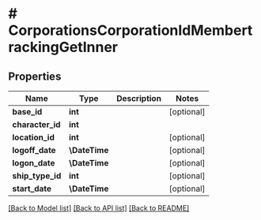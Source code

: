 # # CorporationsCorporationIdMembertrackingGetInner

## Properties

Name | Type | Description | Notes
------------ | ------------- | ------------- | -------------
**base_id** | **int** |  | [optional]
**character_id** | **int** |  |
**location_id** | **int** |  | [optional]
**logoff_date** | **\DateTime** |  | [optional]
**logon_date** | **\DateTime** |  | [optional]
**ship_type_id** | **int** |  | [optional]
**start_date** | **\DateTime** |  | [optional]

[[Back to Model list]](../../README.md#models) [[Back to API list]](../../README.md#endpoints) [[Back to README]](../../README.md)
